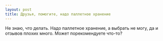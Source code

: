 ```yaml
---
layout: post 
title: Друзья, помогите, надо паллетное хранение 
--- 
```

Не знаю, что делать. Надо паллетное хранение, а выбрать не могу, да и отзывов плохих много. Может порекомендуете что-то?